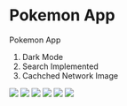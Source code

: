 # Pokemon App

Pokemon App

<ol>
<li>Dark Mode</li>
<li>Search Implemented</li>
<li>Cachched Network Image</li>
</ol>

![](screenshot/splash.png)
![](screenshot/dashboard-dark.png)
![](screenshot/dashboard-light.png)
![](screenshot/pokemon-detail-dark.png)
![](screenshot/pokemon-detail-light.png)
![](screenshot/search-screen.png)

